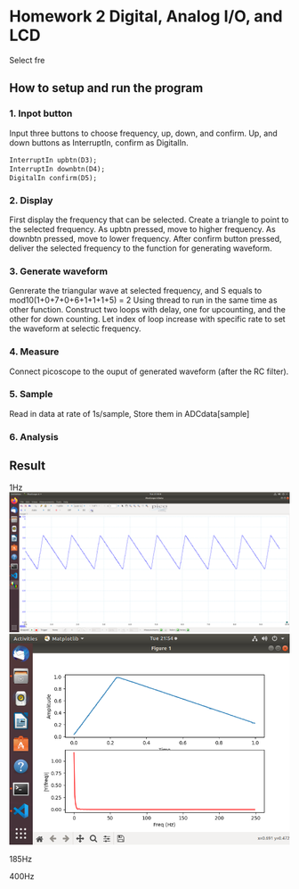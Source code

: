 # Homework 2 Digital, Analog I/O, and LCD
Select fre


## How to setup and run the program
### 1. Inpot button
Input three buttons to choose frequency, up, down, and confirm.
Up, and down buttons as InterruptIn, confirm as DigitalIn.
```
InterruptIn upbtn(D3);
InterruptIn downbtn(D4);
DigitalIn confirm(D5);
```

### 2. Display
First display the frequency that can be selected.
Create a triangle to point to the selected frequency. 
As upbtn pressed, move to higher frequency. As downbtn pressed, move to lower frequency. 
After confirm button pressed, deliver the selected frequency to the function for generating waveform.


### 3. Generate waveform
Genrerate the triangular wave at selected frequency, and S equals to mod10(1+0+7+0+6+1+1+1+5) = 2
Using thread to run in the same time as  other function.
Construct two loops with delay, one for upcounting, and the other for down counting. Let index of loop increase with specific rate to set the waveform at selectic frequency.


### 4. Measure
Connect picoscope to the ouput of generated waveform (after the RC filter).


### 5. Sample
Read in data at rate of 1s/sample, Store them in ADCdata[sample]


### 6. Analysis


## Result
1Hz
![image](https://github.com/chenceen/hw2/blob/main/hw2_1hz_wv.png)
![image](https://github.com/chenceen/hw2/blob/main/hw2_1hz.png)

185Hz

400Hz
